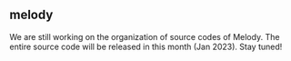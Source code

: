 ## melody

We are still working on the organization of source codes of Melody. The entire source code will be released in this month (Jan 2023). Stay tuned! 

